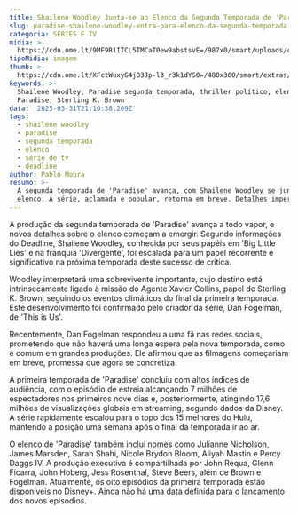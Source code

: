 ```yaml
---
title: Shailene Woodley Junta-se ao Elenco da Segunda Temporada de 'Paradise'
slug: paradise-shailene-woodley-entra-para-elenco-da-segunda-temporada
categoria: SÉRIES E TV
midia: >-
  https://cdn.ome.lt/9MF9R1ITCL5TMCaT0ew9abstsvE=/987x0/smart/uploads/conteudo/fotos/shailene_woodley_paradise.png
tipoMidia: imagem
thumb: >-
  https://cdn.ome.lt/XFctWuxyG4jB3Jp-l3_r3k1dYS0=/480x360/smart/extras/conteudos/paradise-renovada-2-temporada_5iUMo5O.png
keywords: >-
  Shailene Woodley, Paradise segunda temporada, thriller político, elenco de
  Paradise, Sterling K. Brown
data: '2025-03-31T21:10:38.209Z'
tags:
  - shailene woodley
  - paradise
  - segunda temporada
  - elenco
  - série de tv
  - deadline
author: Pablo Moura
resumo: >-
  A segunda temporada de 'Paradise' avança, com Shailene Woodley se juntando ao
  elenco. A série, aclamada e popular, retorna em breve. Detalhes imperdíveis!
---
```


A produção da segunda temporada de 'Paradise' avança a todo vapor, e novos detalhes sobre o elenco começam a emergir. Segundo informações do Deadline, Shailene Woodley, conhecida por seus papéis em 'Big Little Lies' e na franquia 'Divergente', foi escalada para um papel recorrente e significativo na próxima temporada deste sucesso de crítica.

Woodley interpretará uma sobrevivente importante, cujo destino está intrinsecamente ligado à missão do Agente Xavier Collins, papel de Sterling K. Brown, seguindo os eventos climáticos do final da primeira temporada. Este desenvolvimento foi confirmado pelo criador da série, Dan Fogelman, de 'This is Us'.

Recentemente, Dan Fogelman respondeu a uma fã nas redes sociais, prometendo que não haverá uma longa espera pela nova temporada, como é comum em grandes produções. Ele afirmou que as filmagens começariam em breve, promessa que agora se concretiza.

A primeira temporada de 'Paradise' concluiu com altos índices de audiência, com o episódio de estreia alcançando 7 milhões de espectadores nos primeiros nove dias e, posteriormente, atingindo 17,6 milhões de visualizações globais em streaming, segundo dados da Disney. A série rapidamente escalou para o topo dos 15 melhores do Hulu, mantendo a posição uma semana após o final da temporada ir ao ar.

O elenco de 'Paradise' também inclui nomes como Julianne Nicholson, James Marsden, Sarah Shahi, Nicole Brydon Bloom, Aliyah Mastin e Percy Daggs IV. A produção executiva é compartilhada por John Requa, Glenn Ficarra, John Hoberg, Jess Rosenthal, Steve Beers, além de Brown e Fogelman. Atualmente, os oito episódios da primeira temporada estão disponíveis no Disney+. Ainda não há uma data definida para o lançamento dos novos episódios.
